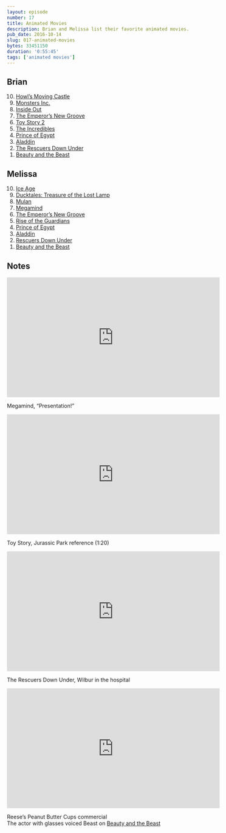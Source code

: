 ```yaml
---
layout: episode
number: 17
title: Animated Movies 
description: Brian and Melissa list their favorite animated movies.  
pub_date: 2016-10-14
slug: 017-animated-movies
bytes: 33451150
duration: '0:55:45'
tags: ['animated movies']
---
```


<h2>Brian</h2>
<ol reversed>
<li><a href="https://www.themoviedb.org/movie/4935">Howl’s Moving Castle</a></li>
<li><a href="https://www.themoviedb.org/movie/585-monsters-inc">Monsters Inc.</a></li>
<li><a href="https://www.themoviedb.org/movie/150540-inside-out">Inside Out</a></li>
<li><a href="https://www.themoviedb.org/movie/11688-the-emperor-s-new-groove">The Emperor’s New Groove</a></li>
<li><a href="https://www.themoviedb.org/movie/863-toy-story-2">Toy Story 2</a></li>
<li><a href="https://www.themoviedb.org/movie/9806-the-incredibles">The Incredibles</a></li>
<li><a href="https://www.themoviedb.org/movie/9837-the-prince-of-egypt">Prince of Egypt</a></li>
<li><a href="https://www.themoviedb.org/movie/812-aladdin">Aladdin</a></li>
<li><a href="https://www.themoviedb.org/movie/11135-the-rescuers-down-under">The Rescuers Down Under</a></li>
<li><a href="https://www.themoviedb.org/movie/10020-beauty-and-the-beast">Beauty and the Beast</a></li>
</ol>

<h2>Melissa</h2>
<ol reversed>
<li><a href="https://www.themoviedb.org/movie/425-ice-age">Ice Age</a></li>
<li><a href="https://www.themoviedb.org/movie/10837-ducktales-the-movie-treasure-of-the-lost-lamp">Ducktales: Treasure of the Lost Lamp</a></li>
<li><a href="https://www.themoviedb.org/movie/10674-mulan">Mulan</a></li>
<li><a href="https://www.themoviedb.org/movie/38055-megamind">Megamind</a></li>
<li><a href="https://www.themoviedb.org/movie/11688-the-emperor-s-new-groove">The Emperor’s New Groove</a></li>
<li><a href="https://www.themoviedb.org/movie/81188-rise-of-the-guardians">Rise of the Guardians</a></li>
<li><a href="https://www.themoviedb.org/movie/9837-the-prince-of-egypt">Prince of Egypt</a></li>
<li><a href="https://www.themoviedb.org/movie/812-aladdin">Aladdin</a></li>
<li><a href="https://www.themoviedb.org/movie/11135-the-rescuers-down-under">Rescuers Down Under</a></li>
<li><a href="https://www.themoviedb.org/movie/10020-beauty-and-the-beast">Beauty and the Beast</a></li>
</ol>

<h2>Notes</h2>
<iframe class="video-embed" width="560" height="315" src="https://www.youtube.com/embed/dy2zB8bLSpk" frameborder="0" allowfullscreen></iframe>
<p>Megamind, “Presentation!”</p>

<iframe class="video-embed" width="560" height="315" src="https://www.youtube.com/embed/kX4ABefuIQg?t=1m20s" frameborder="0" allowfullscreen></iframe>
<p>Toy Story, Jurassic Park reference (1:20)</p>

<iframe class="video-embed" width="560" height="315" src="https://www.youtube.com/embed/ddh9Oi9hJxY" frameborder="0" allowfullscreen></iframe>
<p>The Rescuers Down Under, Wilbur in the hospital</p>

<iframe class="video-embed" width="560" height="315" src="https://www.youtube.com/embed/gwGQ_w9lgHw" frameborder="0" allowfullscreen></iframe>
<p>Reese’s Peanut Butter Cups commercial<br>
The actor with glasses voiced Beast on <a href="https://www.themoviedb.org/movie/10020-beauty-and-the-beast">Beauty and the Beast</a></p>